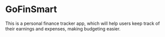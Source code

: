# GoFinSmart
This is a personal finance tracker app, which will help users keep track of their earnings and expenses, making budgeting easier.
